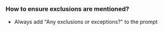 ### How to ensure exclusions are mentioned?
- Always add "Any exclusions or exceptions?" to the prompt